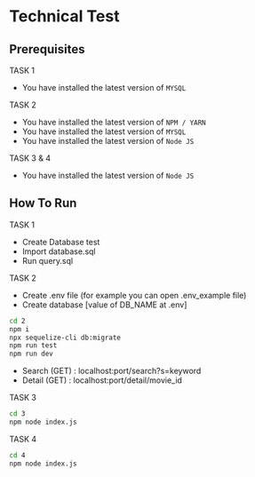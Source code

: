 # Technical Test

## Prerequisites

TASK 1
* You have installed the latest version of `MYSQL`

TASK 2
* You have installed the latest version of `NPM / YARN`
* You have installed the latest version of `MYSQL`
* You have installed the latest version of `Node JS`

TASK 3 & 4
* You have installed the latest version of `Node JS`


## How To Run
TASK 1
* Create Database test
* Import database.sql 
* Run query.sql


TASK 2
* Create .env file (for example you can open .env_example file)
* Create database [value of DB_NAME at .env]
```sh
cd 2
npm i
npx sequelize-cli db:migrate
npm run test
npm run dev
```
* Search (GET) : localhost:port/search?s=keyword
* Detail (GET) : localhost:port/detail/movie_id

TASK 3
```sh
cd 3
npm node index.js
```


TASK 4
```sh
cd 4
npm node index.js
```



